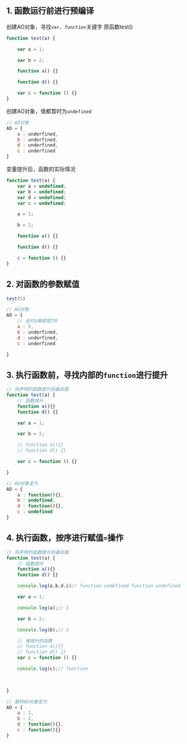 ## 1. 函数运行前进行预编译
创建AO对象，寻找`var`、`function`关键字
原函数test()
``` js
function test(a) {

    var a = 1;

    var b = 2;

    function a() {}

    function d() {}

    var c = function () {}
}
```
创建AO对象，值都暂时为`undefined`
``` js
// AO对象
AO = {
    a : underfined,
    b : underfined,
    d : underfined,
    c : underfined
}
```
变量提升后，函数的实际情况
``` js
function test(a) {
    var a = undefined;
    var b = undefined;
    var d = undefined;
    var c = undefined;

    a = 1;

    b = 2;

    function a() {}

    function d() {}

    c = function () {}
}
```

## 2. 对函数的参数赋值
``` js
test(5)

// AO对象
AO = {
    // 此时a被赋值为5
    a : 5,
    b : underfined,
    d : underfined,
    c : underfined

}
```



## 3. 执行函数前，寻找内部的`function`进行提升

``` js
// 将声明的函数提升到最前面
function test(a) {
    // 函数提升
    function a(){}
    function d() {}

    var a = 1;

    var b = 2;

    // function a(){}
    // function d() {}

    var c = function () {}

}

// AO对象变为
AO = {
    a : function(){},
    b : undefined,
    d : function(){},
    c : undefined
}
```
## 4. 执行函数，按序进行赋值`=`操作

``` js
// 将声明的函数提升到最前面
function test(a) {
    // 函数提升
    function a(){}
    function d() {}

    console.log(a,b,d,c)// function undefined function undefined

    var a = 1;

    console.log(a);// 1

    var b = 2;

    console.log(b);// 2

    // 被提升的函数
    // function a(){}
    // function d() {}
    var c = function () {}

    console.log(c);// function


    
}
```

``` js
// 最终AO对象变为
AO = {
    a : 1,
    b : 2,
    d : function(){},
    c : function(){}
}
```